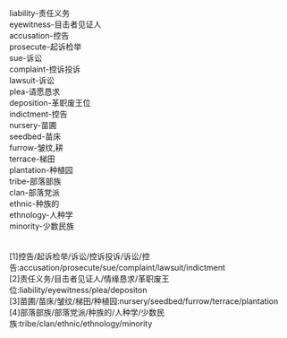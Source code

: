 liability-责任义务<br>
eyewitness-目击者见证人<br>
accusation-控告<br>
prosecute-起诉检举<br>
sue-诉讼<br>
complaint-控诉投诉<br>
lawsuit-诉讼<br>
plea-请愿恳求<br>
deposition-革职废王位<br>
indictment-控告<br>
nursery-苗圃<br>
seedbed-苗床<br>
furrow-皱纹,耕<br>
terrace-梯田<br>
plantation-种植园<br>
tribe-部落部族<br>
clan-部落党派<br>
ethnic-种族的<br>
ethnology-人种学<br>
minority-少数民族<br>
<br>
<br>
[1]控告/起诉检举/诉讼/控诉投诉/诉讼/控告:accusation/prosecute/sue/complaint/lawsuit/indictment<br>
[2]责任义务/目击者见证人/情缘恳求/革职废王位:liability/eyewitness/plea/depositon<br>
[3]苗圃/苗床/皱纹/梯田/种植园:nursery/seedbed/furrow/terrace/plantation<br>
[4]部落部族/部落党派/种族的/人种学/少数民族:tribe/clan/ethnic/ethnology/minority<br>
<br>
<br>